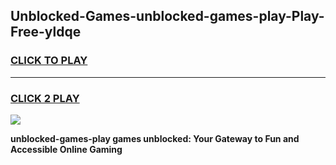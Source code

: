 
## Unblocked-Games-unblocked-games-play-Play-Free-yldqe
<h3>
<a href="https://premium76.site?title=unblocked-games-play&ref=23A">CLICK TO PLAY</a></h3>
<hr>

<h3>
<a href="https://premium76.site?title=unblocked-games-play&ref=23A">CLICK 2 PLAY</a>
  
</h3>

<a href="https://premium76.site?title=unblocked-games-play&ref=23A"><img src="https://clearcache.store/games.png"></a>


**unblocked-games-play games unblocked: Your Gateway to Fun and Accessible Online Gaming**
